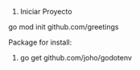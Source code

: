 1. Iniciar Proyecto

go mod init github.com/greetings

Package for install:
1. go get github.com/joho/godotenv
